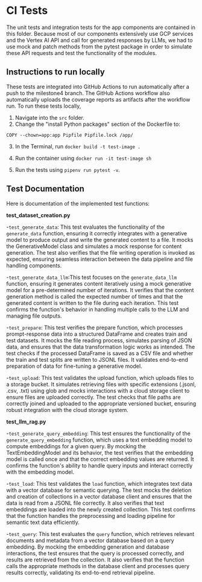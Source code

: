 # CI Tests

The unit tests and integration tests for the app components are contained in this folder.
Because most of our components extensively use GCP services and the Vertex AI API and call for generated responses by LLMs, we had to use mock and patch methods from 
the pytest package in order to simulate these API requests and test the functionality of the modules.

## Instructions to run locally
These tests are integrated into GitHub Actions to run automatically after a push to the milestone4 branch. The GitHub Actions workflow also automatically uploads the coverage reports as artifacts after the workflow run. To run these tests locally, 
1. Navigate into the ``src`` folder.
2. Change the "install Python packages" section of the Dockerfile to:
   
``COPY --chown=app:app Pipfile Pipfile.lock /app/``

3. In the Terminal, run
   ``docker build -t test-image .``

4. Run the container using ``docker run -it test-image sh``
5. Run the tests using ``pipenv run pytest -v``.

## Test Documentation
Here is documentation of the implemented test functions:

**test_dataset_creation.py**

-``test_generate_data``: This test evaluates the functionality of the ``generate_data`` function, ensuring it correctly integrates with a generative model to produce output and write the generated content to a file. It mocks the GenerativeModel class and simulates a mock response for content generation. The test also verifies that the file writing operation is invoked as expected, ensuring seamless interaction between the data pipeline and file handling components.

-``test_generate_data_llm``:This test focuses on the ``generate_data_llm`` function, ensuring it generates content iteratively using a mock generative model for a pre-determined number of iterations. It verifies that the content generation method is called the expected number of times and that the generated content is written to the file during each iteration. This test confirms the function's behavior in handling multiple calls to the LLM and managing file outputs.

-``test_prepare``: This test verifies the prepare function, which processes prompt-response data into a structured DataFrame and creates train and test datasets. It mocks the file reading process, simulates parsing of JSON data, and ensures that the data transformation logic works as intended. The test checks if the processed DataFrame is saved as a CSV file and whether the train and test splits are written to JSONL files. It validates end-to-end preparation of data for fine-tuning a generative model.

-``test_upload``: This test validates the upload function, which uploads files to a storage bucket. It simulates retrieving files with specific extensions (.jsonl, .csv, .txt) using glob and mocks interactions with a cloud storage client to ensure files are uploaded correctly. The test checks that file paths are correctly joined and uploaded to the appropriate versioned bucket, ensuring robust integration with the cloud storage system.

**test_llm_rag.py**

-``test_generate_query_embedding``: This test ensures the functionality of the ``generate_query_embedding`` function, which uses a text embedding model to compute embeddings for a given query. By mocking the TextEmbeddingModel and its behavior, the test verifies that the embedding model is called once and that the correct embedding values are returned. It confirms the function's ability to handle query inputs and interact correctly with the embedding model.

-``test_load``: This test validates the ``load`` function, which integrates text data with a vector database for semantic querying. The test mocks the deletion and creation of collections in a vector database client and ensures that the data is read from a JSONL file correctly. It also verifies that text embeddings are loaded into the newly created collection. This test confirms that the function handles the preprocessing and loading pipeline for semantic text data efficiently.

-``test_query``: This test evaluates the ``query`` function, which retrieves relevant documents and metadata from a vector database based on a query embedding. By mocking the embedding generation and database interactions, the test ensures that the query is processed correctly, and results are retrieved from the collection. It also verifies that the function calls the appropriate methods in the database client and processes query results correctly, validating its end-to-end retrieval pipeline.
